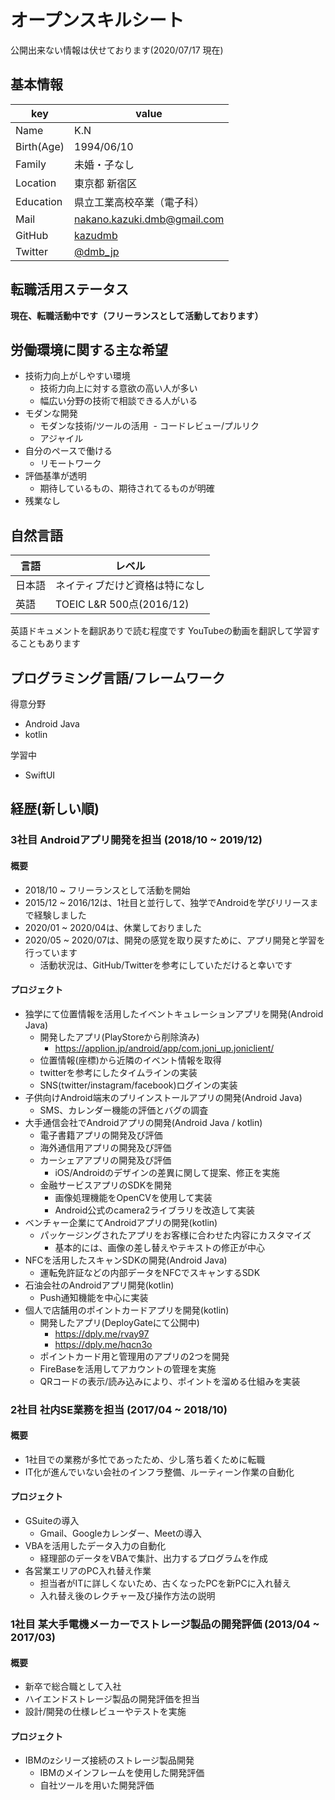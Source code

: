 # オープンスキルシート
公開出来ない情報は伏せております(2020/07/17 現在)

## 基本情報

|key|value|
|----|----|
|Name|K.N|
|Birth(Age)|1994/06/10|
|Family|未婚・子なし|
|Location|東京都 新宿区|
|Education|県立工業高校卒業（電子科）|
|Mail|nakano.kazuki.dmb@gmail.com|
|GitHub|[kazudmb](https://github.com/kazudmb)|
|Twitter|[@dmb_jp](https://twitter.com/dmb_jp)|

## 転職活用ステータス

**現在、転職活動中です（フリーランスとして活動しております）**

## 労働環境に関する主な希望

- 技術力向上がしやすい環境
  - 技術力向上に対する意欲の高い人が多い
  - 幅広い分野の技術で相談できる人がいる
- モダンな開発
  - モダンな技術/ツールの活用
  - コードレビュー/プルリク
  - アジャイル
- 自分のペースで働ける
  - リモートワーク
- 評価基準が透明
  - 期待しているもの、期待されてるものが明確
- 残業なし

## 自然言語

|言語|レベル|
|-----|-----|
|日本語|ネイティブだけど資格は特になし|
|英語|TOEIC L&R 500点(2016/12)|

英語ドキュメントを翻訳ありで読む程度です
YouTubeの動画を翻訳して学習することもあります

## プログラミング言語/フレームワーク

得意分野

- Android Java
- kotlin

学習中

- SwiftUI

## 経歴(新しい順)

### 3社目 Androidアプリ開発を担当 (2018/10 ~ 2019/12)

#### 概要

- 2018/10 ~ フリーランスとして活動を開始
- 2015/12 ~ 2016/12は、1社目と並行して、独学でAndroidを学びリリースまで経験しました
- 2020/01 ~ 2020/04は、休業しておりました
- 2020/05 ~ 2020/07は、開発の感覚を取り戻すために、アプリ開発と学習を行っています
  - 活動状況は、GitHub/Twitterを参考にしていただけると幸いです

#### プロジェクト

- 独学にて位置情報を活用したイベントキュレーションアプリを開発(Android Java)
  - 開発したアプリ(PlayStoreから削除済み)
    - https://applion.jp/android/app/com.joni_up.joniclient/
  - 位置情報(座標)から近隣のイベント情報を取得
  - twitterを参考にしたタイムラインの実装
  - SNS(twitter/instagram/facebook)ログインの実装
- 子供向けAndroid端末のプリインストールアプリの開発(Android Java)
  - SMS、カレンダー機能の評価とバグの調査
- 大手通信会社でAndroidアプリの開発(Android Java / kotlin)
  - 電子書籍アプリの開発及び評価
  - 海外通信用アプリの開発及び評価
  - カーシェアアプリの開発及び評価
    - iOS/Androidのデザインの差異に関して提案、修正を実施
  - 金融サービスアプリのSDKを開発
    - 画像処理機能をOpenCVを使用して実装
    - Android公式のcamera2ライブラリを改造して実装
- ベンチャー企業にてAndroidアプリの開発(kotlin)
  - パッケージングされたアプリをお客様に合わせた内容にカスタマイズ
    - 基本的には、画像の差し替えやテキストの修正が中心
- NFCを活用したスキャンSDKの開発(Android Java)
  - 運転免許証などの内部データをNFCでスキャンするSDK
- 石油会社のAndroidアプリ開発(kotlin)
  - Push通知機能を中心に実装
- 個人で店舗用のポイントカードアプリを開発(kotlin)
  - 開発したアプリ(DeployGateにて公開中)
    - https://dply.me/rvay97
    - https://dply.me/hqcn3o
  - ポイントカード用と管理用のアプリの2つを開発
  - FireBaseを活用してアカウントの管理を実施
  - QRコードの表示/読み込みにより、ポイントを溜める仕組みを実装

### 2社目 社内SE業務を担当 (2017/04 ~ 2018/10)

#### 概要

- 1社目での業務が多忙であったため、少し落ち着くために転職
- IT化が進んでいない会社のインフラ整備、ルーティーン作業の自動化

#### プロジェクト

- GSuiteの導入
  - Gmail、Googleカレンダー、Meetの導入
- VBAを活用したデータ入力の自動化
  - 経理部のデータをVBAで集計、出力するプログラムを作成
- 各営業エリアのPC入れ替え作業
  - 担当者がITに詳しくないため、古くなったPCを新PCに入れ替え
  - 入れ替え後のレクチャー及び操作方法の説明

### 1社目 某大手電機メーカーでストレージ製品の開発評価 (2013/04 ~ 2017/03)

#### 概要

- 新卒で総合職として入社
- ハイエンドストレージ製品の開発評価を担当
- 設計/開発の仕様レビューやテストを実施

#### プロジェクト

- IBMのzシリーズ接続のストレージ製品開発
  - IBMのメインフレームを使用した開発評価
  - 自社ツールを用いた開発評価
